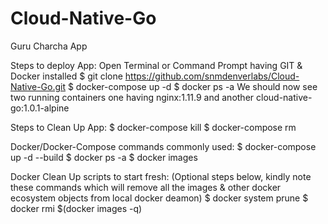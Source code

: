 # Cloud-Native-Go
Guru Charcha App

Steps to deploy App:
Open Terminal or Command Prompt having GIT & Docker installed
$ git clone https://github.com/snmdenverlabs/Cloud-Native-Go.git
$ docker-compose up -d
$ docker ps -a 
We should now see two running containers one having nginx:1.11.9 and another cloud-native-go:1.0.1-alpine

Steps to Clean Up App:
$ docker-compose kill
$ docker-compose rm

Docker/Docker-Compose commands commonly used:
$ docker-compose up -d --build
$ docker ps -a
$ docker images

Docker Clean Up scripts to start fresh: (Optional steps below, kindly note these commands which will remove all the images & other docker ecosystem objects from local docker deamon)
$ docker system prune
$ docker rmi $(docker images -q)
